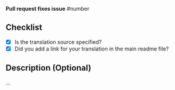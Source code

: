 **Pull request fixes issue** #number

## Checklist

- [x] Is the translation source specified?
- [X] Did you add a link for your translation in the main readme file?

## Description (Optional)
...
